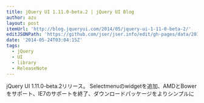 ```yaml
---
title: jQuery UI 1.11.0-beta.2 | jQuery UI Blog
author: azu
layout: post
itemUrl: 'http://blog.jqueryui.com/2014/05/jquery-ui-1-11-0-beta-2/'
editJSONPath: 'https://github.com/jser/jser.info/edit/gh-pages/data/2014/05/index.json'
date: '2014-05-24T03:04:15Z'
tags:
  - jQuery
  - UI
  - library
  - ReleaseNote
---
```

jQuery UI 1.11.0-beta.2リリース。
Selectmenuのwidgetを追加、AMDとBowerをサポート、IE7のサポートを終了、ダウンロードパッケージをよりシンプルに
